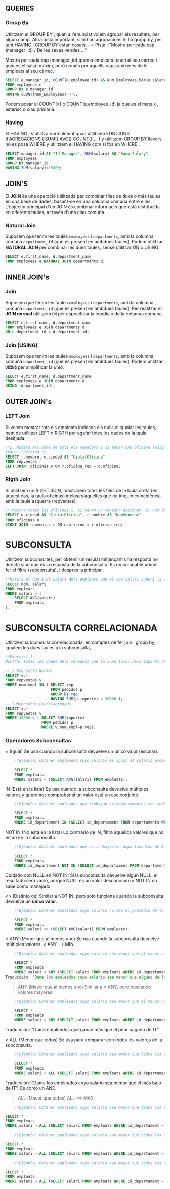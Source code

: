 ## QUERIES

### Group By

Utilitzem el GROUP BY , quan a l'enunciat volem agrupar els resultats, per algun camp. Altra pista important, si hi han agrupacions hi ha group by, per tant HAVING i GROUP BY estan casats.
--> Pista : "Mostra per cada cap (manager_id) / De les seves vendes ..."

Mostra per cada cap (manager_id) quants empleats tenen al seu carrec i quin és el salari
màxim, però només per aquells caps amb més de 6 empleats al seu càrrec.

```sql
SELECT e.manager_id, COUNT(e.employee_id) AS Num_Employees,MAX(e.salary) AS Max_Salary
FROM employees e
GROUP BY e.manager_id
HAVING COUNT(Num_Employees) > 6;
```

Podem posar al COUNT(\*) o COUNT(e.employee_id) ja que es el mateix , asterisc o clau primaria.

### Having

El HAVING , s'utilitza normalment quan utilitzem FUNCIONS d'AGREGACIONS ( SUM() AVG() COUNT() ... ) y utilitzem GROUP BY llavors no es posa WHERE y utilitzem el HAVING com si fos un WHERE .

```sql
SELECT manager_id AS "Id Manager", SUM(salary) AS "Suma Salary"
FROM employees
GROUP BY manager_id
HAVING SUM(salary)>15000;
```

## JOIN'S

El **JOIN** és una operació utilitzada per combinar files de dues o més taules en una base de dades, basant-se en una columna comuna entre elles. L'objectiu principal d'un JOIN és combinar informació que està distribuïda en diferents taules, a través d'una clau comuna.

### Natural Join

Suposem que tenim les taules `employees` i `departments`, amb la columna comuna `department_id` (que és present en ambdues taules). Podem utilitzar **NATURAL JOIN** per combinar les dues taules, sense utilitzar ON o USING:

```sql
SELECT e.first_name, d.department_name
FROM employees e NATURAL JOIN departments d;
```

## INNER JOIN's

### Join

Suposem que tenim les taules `employees` i `departments`, amb la columna comuna `department_id` (que és present en ambdues taules). Per realitzar el **JOIN normal** utilitzem **`ON`** per especificar la condició de la columna comuna.

```sql
SELECT e.first_name, d.department_name
FROM employees e JOIN departments d
ON e.department_id = d.department_id;
```

### Join (USING)

Suposem que tenim les taules `employees` i `departments`, amb la columna comuna `department_id` (que és present en ambdues taules). Podem utilitzar **`USING`** per simplificar la unió:

```sql
SELECT e.first_name, d.department_name
FROM employees e JOIN departments d
USING (department_id);
```

## OUTER JOIN's

### LEFT Join

Si volem mostrar tots els empleats inclosos els nulls al igualar
les taules, hem de utilitzar LEFT o RIGTH per agafar totes les dades de la taula desitjada.

```sql
/*2. Mostra els noms de tots els venedors i si tenen una oficina assignada mostra la ciutat on es
troba l'oficina.*/
SELECT r.nombre, o.ciudad AS "CiutatOficina"
FROM repventas r
LEFT JOIN  oficinas o ON r.oficina_rep = o.oficina;
```

### Rigth Join

Si utilitzem un RIGHT JOIN, mostrarem totes les files de la taula dreta (en aquest cas, la taula oficinas) incloses aquelles que no tinguin coincidència amb la taula esquerra (repventas).

```sql
/* Mostra totes les oficines i, si tenen un venedor assignat, el nom del venedor. */
SELECT o.ciudad AS "CiutatOficina", r.nombre AS "NomVenedor"
FROM oficinas o
RIGHT JOIN repventas r ON o.oficina = r.oficina_rep;
```

# SUBCONSULTA

Utilitzem subconsultes, per obtenir un resulat mitjançant una resposta no directa sino que es la resposta de la subconsulta. Es recomanable primer fer el filtre (subconsulta), i despres la principal.

```sql
/*Mostra el nom i el salari dels empleats que el seu salari superi la mitja del salari dels treballadors (SUBCONSULTA)*/
SELECT nom, salari
FROM empleats
WHERE salari > (
    SELECT AVG(salari)
    FROM empleats
);
```

# SUBCONSULTA CORRELACIONADA

Utilitzem subconsulta correlacionada, en comptes de fer join i group by, igualem les dues taules a la subconsulta,

```sql
/*Exercici 1.
Mostrar totes les dades dels venedors que la suma total dels imports de les comandes que ha tramitat és més petit de 30000. (subconsulta correlacionada).*/

-- Subconsulta Normal
SELECT v.*
FROM repventas v
WHERE num_empl IN ( SELECT rep
                    FROM pedidos p
                    GROUP BY rep
                    HAVING SUM(p.importe) < 30000 );
-- Subconsulta Correlacionada
SELECT v.*
FROM repventas v
WHERE 30000 > ( SELECT SUM(importe)
                FROM pedidos p
                WHERE v.num_empl=p.rep);
```

### Operadores Subconsultas

= (Igual)
Se usa cuando la subconsulta devuelve un único valor (escalar).

```sql
    /*Ejemplo: Obtener empleados cuyo salario es igual al salario promedio de la empresa.*/

    SELECT *
    FROM empleats
    WHERE salari = (SELECT AVG(salari) FROM empleats);
```

IN (Está en la lista)
Se usa cuando la subconsulta devuelve múltiples valores y queremos comprobar si un valor está en ese conjunto.

```sql
    /*Ejemplo: Obtener empleados que trabajan en departamentos con sede en "Barcelona".*/

    SELECT *
    FROM empleats
    WHERE id_departament IN (SELECT id_departament FROM departaments WHERE ciutat = 'Barcelona');
```

NOT IN (No está en la lista)
Lo contrario de IN, filtra aquellos valores que no están en la subconsulta.

```sql
    /*Ejemplo: Obtener empleados que no trabajen en departamentos de Barcelona.*/

    SELECT *
    FROM empleats
    WHERE id_departament NOT IN (SELECT id_departament FROM departaments WHERE ciutat = 'Barcelona');
```

Cuidado con NULL en NOT IN: Si la subconsulta devuelve algún NULL, el resultado será vacío, porque NULL es un valor desconocido y NOT IN no sabe cómo manejarlo.

<> (Distinto de)
Similar a NOT IN, pero solo funciona cuando la subconsulta devuelve un **único valor**.

```sql
    /*Ejemplo: Obtener empleados cuyo salario no sea el promedio de la empresa.*/

    SELECT *
    FROM empleats
    WHERE salari <> (SELECT AVG(salari) FROM empleats);
```

< ANY (Menor que al menos uno)
Se usa cuando la subconsulta devuelve múltiples valores.
< ANY --> MIN

```sql
    /*Ejemplo: Obtener empleados cuyo salario sea menor que al menos un salario del departamento de "IT".*/

    SELECT *
    FROM empleats
    WHERE salari < ANY (SELECT salari FROM empleats WHERE id_departament = 'IT');
Traducción: "Dame los empleados cuyo salario sea menor que alguno de los salarios de IT". Es como un OR.
```

> ANY (Mayor que al menos uno)
> Similar a < ANY, pero buscando valores mayores.

```sql
    /*Ejemplo: Obtener empleados cuyo salario sea mayor que al menos un salario del departamento de "IT".*/

    SELECT *
    FROM empleats
    WHERE salari > ANY (SELECT salari FROM empleats WHERE id_departament = 'IT');
```

Traducción: "Dame empleados que ganan más que el peor pagado de IT".

< ALL (Menor que todos)
Se usa para comparar con todos los valores de la subconsulta.

```sql
    /*Ejemplo: Obtener empleados cuyo salario sea menor que todos los salarios del departamento de "IT".*/

    SELECT *
    FROM empleats
    WHERE salari < ALL (SELECT salari FROM empleats WHERE id_departament = 'IT');
```

Traducción: "Dame los empleados cuyo salario sea menor que el más bajo de IT". Es como un AND.

> ALL (Mayor que todos)
> ALL --> MAX

```sql
    /*Ejemplo: Obtener empleados cuyo salario sea mayor que todos los salarios del departamento de "IT".*/

SELECT *
FROM empleats
WHERE salari > ALL (SELECT salari FROM empleats WHERE id_departament = 'IT');
```
```sql
    /*Ejemplo: Obtener empleados cuyo salario sea mayor que todos los salarios del departamento de "IT".*/

SELECT *
FROM empleats
WHERE salari > ALL (SELECT salari FROM empleats WHERE id_departament = 'IT');
```
```sql
    /*Ejemplo: Obtener empleados cuyo salario sea mayor que todos los salarios del departamento de "IT".*/

SELECT *
FROM empleats
WHERE salari > ALL (SELECT salari FROM empleats WHERE id_departament = 'IT');
```
